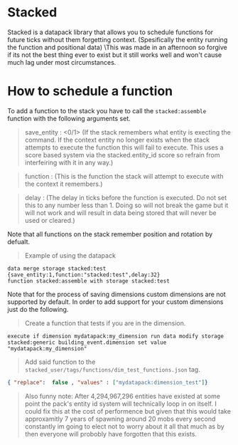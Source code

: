 # Stacked
Stacked is a datapack library that allows you to schedule functions for future ticks without them forgetting context. (Spesifically the entity running the function and positional data)
\This was made in an afternoon so forgive if its not the best thing ever to exist but it still works well and won't cause much lag under most circumstances.

# How to schedule a function
To add a function to the stack you have to call the `stacked:assemble` function with the following arguments set.

> save_entity : <0/1> (If the stack remembers what entity is execting the command. If the context entity no longer exists when the stack attempts to execute the function this will fail to execute. This uses a score based system via the stacked.entity_id score so refrain from interfeiring with it in any way.)

> function : <string> (This is the function the stack will attempt to execute with the context it remembers.)

> delay : <int> (The delay in ticks before the function is executed. Do not set this to any number less than 1. Doing so will not break the game but it will not work and will result in data being stored that will never be used or cleared.)

Note that all functions on the stack remember position and rotation by defualt.

> Example of using the datapack
````mcfunction stacked_user:example
data merge storage stacked:test {save_entity:1,function:"stacked:test",delay:32}
function stacked:assemble with storage stacked:test
````
Note that for the process of saving dimensions custom dimensions are not supported by default. In order to add support for your custom dimensions just do the following.
> Create a function that tests if you are in the dimension.
````mcfunction
execute if dimension mydatapack:my_dimension run data modify storage stacked:generic building_event.dimension set value "mydatapack:my_dimension"
````
> Add said function to the `stacked_user/tags/functions/dim_test_functions.json` tag.
````json
{ "replace":  false , "values" : ["mydatapack:dimension_test"]}
````

>Also funny note: After 4,294,967,296 entities have existed at some point the pack's entity id system will technically loop in on itself. I could fix this at the cost of performence but given that this would take approxamitly 7 years of spawning around 20 mobs every second constantly im going to elect not to worry about it all that much as by then everyone will probobly have forgotten that this exists.
